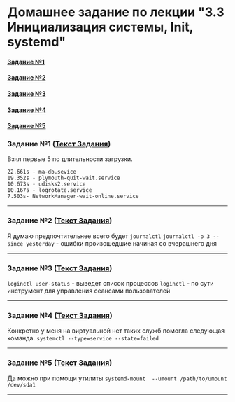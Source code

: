 # Домашнее задание по лекции "3.3 Инициализация системы, Init, systemd"

#### [Задание №1](#задание-1-текст-задания)
#### [Задание №2](#задание-2-текст-задания)
#### [Задание №3](#задание-3-текст-задания)
#### [Задание №4](#задание-4-текст-задания)
#### [Задание №5](#задание-5-текст-задания)

### Задание №1 ([Текст Задания](https://github.com/netology-code/slin-homeworks/blob/slin-7/3-03.md#%D0%B7%D0%B0%D0%B4%D0%B0%D0%BD%D0%B8%D0%B5-1))

Взял первые 5 по длительности загрузки.

`22.661s - ma-db.sevice`  
`19.352s - plymouth-quit-wait.service`  
`10.673s - udisks2.service`  
`10.167s - logrotate.service`  
`7.503s- NetworkManager-wait-online.service`

---

### Задание №2 ([Текст Задания](https://github.com/netology-code/slin-homeworks/blob/slin-7/3-03.md#%D0%B7%D0%B0%D0%B4%D0%B0%D0%BD%D0%B8%D0%B5-2))

Я думаю предпочтительнее всего будет `journalctl`
`journalctl -p 3 --since yesterday` - ошибки произошедшие начиная со вчерашнего дня

---

### Задание №3 ([Текст Задания](https://github.com/netology-code/slin-homeworks/blob/slin-7/3-03.md#%D0%B7%D0%B0%D0%B4%D0%B0%D0%BD%D0%B8%D0%B5-3))

`loginctl user-status` - выведет список процессов
`loginctl` - по сути инструмент для управления сеансами пользователей


---

### Задание №4 ([Текст Задания](https://github.com/netology-code/slin-homeworks/blob/slin-7/3-03.md#%D0%B7%D0%B0%D0%B4%D0%B0%D0%BD%D0%B8%D0%B5-4))

Конкретно у меня на виртуальной нет таких служб помогла следующая команда.
`systemctl --type=service --state=failed`

---

### Задание №5 ([Текст Задания](https://github.com/netology-code/slin-homeworks/blob/slin-7/3-03.md#%D0%B7%D0%B0%D0%B4%D0%B0%D0%BD%D0%B8%D0%B5-5))

Да можно при помощи утилиты `systemd-mount  --umount /path/to/umount /dev/sda1` 

---

